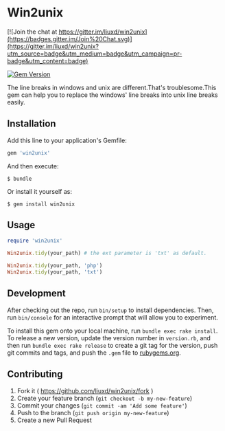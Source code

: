 # Win2unix

[![Join the chat at https://gitter.im/liuxd/win2unix](https://badges.gitter.im/Join%20Chat.svg)](https://gitter.im/liuxd/win2unix?utm_source=badge&utm_medium=badge&utm_campaign=pr-badge&utm_content=badge)

[![Gem Version](https://badge.fury.io/rb/win2unix.svg)](http://badge.fury.io/rb/win2unix)

The line breaks in windows and unix are different.That's troublesome.This gem can help you to replace the windows' line breaks into unix line breaks easily.

## Installation

Add this line to your application's Gemfile:

```ruby
gem 'win2unix'
```

And then execute:

    $ bundle

Or install it yourself as:

    $ gem install win2unix

## Usage

```ruby
require 'win2unix'

Win2unix.tidy(your_path) # the ext parameter is 'txt' as default.

Win2unix.tidy(your_path, 'php')
Win2unix.tidy(your_path, 'txt')
```

## Development

After checking out the repo, run `bin/setup` to install dependencies. Then, run `bin/console` for an interactive prompt that will allow you to experiment.

To install this gem onto your local machine, run `bundle exec rake install`. To release a new version, update the version number in `version.rb`, and then run `bundle exec rake release` to create a git tag for the version, push git commits and tags, and push the `.gem` file to [rubygems.org](https://rubygems.org).

## Contributing

1. Fork it ( https://github.com/liuxd/win2unix/fork )
2. Create your feature branch (`git checkout -b my-new-feature`)
3. Commit your changes (`git commit -am 'Add some feature'`)
4. Push to the branch (`git push origin my-new-feature`)
5. Create a new Pull Request
